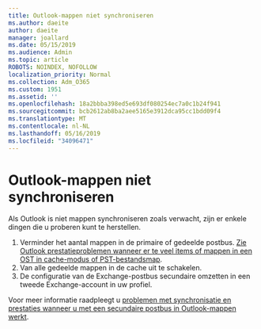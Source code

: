 ```yaml
---
title: Outlook-mappen niet synchroniseren
ms.author: daeite
author: daeite
manager: joallard
ms.date: 05/15/2019
ms.audience: Admin
ms.topic: article
ROBOTS: NOINDEX, NOFOLLOW
localization_priority: Normal
ms.collection: Adm_O365
ms.custom: 1951
ms.assetid: ''
ms.openlocfilehash: 18a2bbba398ed5e693df080254ec7a0c1b24f941
ms.sourcegitcommit: bcb2612ab8ba2aee5165e3912dca95cc1bdd09f4
ms.translationtype: MT
ms.contentlocale: nl-NL
ms.lasthandoff: 05/16/2019
ms.locfileid: "34096471"
---
```

# <a name="outlook-not-synching-folders"></a>Outlook-mappen niet synchroniseren

Als Outlook is niet mappen synchroniseren zoals verwacht, zijn er enkele dingen die u proberen kunt te herstellen.

1. Verminder het aantal mappen in de primaire of gedeelde postbus. [Zie Outlook prestatieproblemen wanneer er te veel items of mappen in een OST in cache-modus of PST-bestandsmap](https://support.microsoft.com/help/2768656).
2. Van alle gedeelde mappen in de cache uit te schakelen.
3. De configuratie van de Exchange-postbus secundaire omzetten in een tweede Exchange-account in uw profiel.
 
Voor meer informatie raadpleegt u [problemen met synchronisatie en prestaties wanneer u met een secundaire postbus in Outlook-mappen werkt](https://support.microsoft.com/help/3115602).